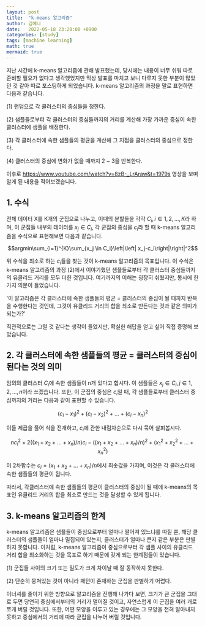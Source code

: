 ```yaml
---
layout: post
title:  "k-means 알고리즘"
author: 김예나
date:   2022-05-18 23:20:00 +0900
categories: [study]
tags: [machine learning]
math: true
mermaid: true
---
```



지난 시간에 k-means 알고리즘에 관해 발표했는데, 당시에는 내용이 너무 쉬워 따로 준비할 필요가 없다고 생각했었지만 막상 발표를 마치고 보니 다루지 못한 부분이 많았던 것 같아 따로 포스팅하게 되었습니다. k-means 알고리즘의 과정을 말로 표현하면 다음과 같습니다.


(1) 랜덤으로 각 클러스터의 중심들을 정한다.

(2) 샘플들로부터 각 클러스터의 중심들까지의 거리를 계산해 가장 가까운 중심이 속한 클러스터에 샘플을 배정한다.

(3) 각 클러스터에 속한 샘플들의 평균을 계산해 그 지점을 클러스터의 중심으로 정한다.

(4) 클러스터의 중심에 변화가 없을 때까지 2 ~ 3을 반복한다.


이후로 <https://www.youtube.com/watch?v=8zB-_LrAraw&t=1979s> 영상을 보며 알게 된 내용을 적어보겠습니다.


## 1\. 수식


전체 데이터 X를 K개의 군집으로 나누고, 이때의 분할들을 각각 $C_i, i \in {1, 2, ... , K}$라 하며, 이 군집들 내부의 데이터를 $x_j \in C_i$, 각 군집의 중심을 $c_i$라 할 때 k-means 알고리즘을 수식으로 표현해보면 다음과 같습니다.


$$argmin\sum_{i=1}^{K}\sum_{x_j \in C_i}\left|\left| x_j-c_i\right|\right|^2$$


위 수식을 최소로 하는 $c_i$들을 찾는 것이 k-means 알고리즘의 목표입니다. 이 수식은 k-means 알고리즘의 과정 (2)에서 이야기했던 샘플들로부터 각 클러스터 중심들까지의 유클리드 거리를 모두 더한 것입니다. 여기까지의 이해는 굉장히 쉬웠지만, 동시에 한 가지 의문이 들었습니다.


'이 알고리즘은 각 클러스터에 속한 샘플들의 평균 = 클러스터의 중심이 될 때까지 반복을 수행한다는 것인데, 그것이 유클리드 거리의 합을 최소로 만든다는 것과 같은 의미가 되는가?'


직관적으로는 그럴 것 같다는 생각이 들었지만, 확실한 해답을 얻고 싶어 직접 증명해 보았습니다.


## 2\. 각 클러스터에 속한 샘플들의 평균 = 클러스터의 중심이 된다는 것의 의미


임의의 클러스터 $C_i$에 속한 샘플들이 n개 있다고 합시다. 이 샘플들은 $x_j \in C_i, j \in {1, 2, ... , n}$이라 쓰겠습니다. 또한, 이 군집의 중심은 $c_i$일 때, 각 샘플들로부터 클러스터 중심까지의 거리는 다음과 같이 표현할 수 있습니다.


$$(c_i-x_1)^2+(c_i-x_2)^2+ ... +(c_i-x_n)^2$$


이들 제곱을 풀어 식을 전개하고, $c_i$에 관한 내림차순으로 다시 묶어 살펴봅시다.


$$nc_i^2+2((x_1+x_2+... +x_n)/n)c_i-((x_1+x_2+... +x_n)/n)^2+(x_1^2+x_2^2+...+x_n^2)$$


이 2차함수는 $c_i=(x_1+x_2+... +x_n)/n$에서 최솟값을 가지며, 이것은 각 클러스터에 속한 샘플들의 평균이 됩니다.


따라서, 각클러스터에 속한 샘플들의 평균이 클러스터의 중심이 될 때에 k-means의 목표인 유클리드 거리의 합을 최소로 만드는 것을 달성할 수 있게 됩니다.


## 3\. k-means 알고리즘의 한계


k-means 알고리즘은 샘플들이 중심으로부터 얼마나 떨어져 있느냐를 따질 뿐, 해당 클러스터의 샘플들이 얼마나 밀집되어 있는지, 클러스터가 얼마나 큰지 같은 부분은 판별하지 못합니다. 이처럼, k-means 알고리즘이 중심으로부터 각 샘플 사이의 유클리드 거리 합을 최소화하는 것을 목표로 하기 때문에 갖게 되는 한계점들이 있습니다.


(1) 군집들 사이의 크기 또는 밀도가 크게 차이날 때 잘 동작하지 못한다.

(2) 단순히 뭉쳐있는 것이 아니라 패턴이 존재하는 군집을 판별하기 어렵다.


이너셔를 줄이기 위한 방향으로 알고리즘을 진행해 나가다 보면, 크기가 큰 군집을 그대로 두면 당연히 중심에서부터의 거리가 멀어질 것이고, 자연스럽게 이 군집을 여러 개로 쪼개 버릴 것입니다. 또한, 어떤 모양을 이루고 있는 경우에는 그 모양을 전혀 알아내지 못하고 중심에서의 거리에 따라 군집을 나누어 버릴 것입니다.